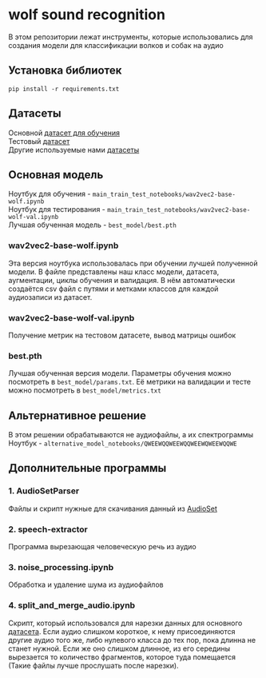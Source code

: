 # wolf sound recognition
В этом репозитории лежат инструменты, которые использовались для создания модели для классификации волков и собак на аудио
  
## Установка библиотек
```
pip install -r requirements.txt
```
  
## Датасеты
Основной [датасет для обучения](https://www.kaggle.com/datasets/ivankadilenko/wolf-dog-cutted-dataset)  
Тестовый [датасет](https://www.kaggle.com/datasets/ivankadilenko/wolf-dog-val)    
Другие используемые нами [датасеты](https://www.kaggle.com/ivankadilenko/datasets)

## Основная модель
Ноутбук для обучения - `main_train_test_notebooks/wav2vec2-base-wolf.ipynb`  
Ноутбук для тестирования - `main_train_test_notebooks/wav2vec2-base-wolf-val.ipynb`  
Лучшая обученная модель - `best_model/best.pth`

### wav2vec2-base-wolf.ipynb
Эта версия ноутбука использовалась при обучении лучшей полученной модели. В файле представлены наш класс модели, датасета, аугментации, циклы обучения и валидация. В нём автоматически создаётся csv файл с путями и метками классов для каждой аудиозаписи из датасет.

### wav2vec2-base-wolf-val.ipynb
Получение метрик на тестовом датасете, вывод матрицы ошибок

### best.pth
Лучшая обученная версия модели. Параметры обучения можно посмотреть в `best_model/params.txt`. Её метрики на валидации и тесте можно посмотреть в `best_model/metrics.txt`

## Альтернативное решение
В этом решении обрабатываются не аудиофайлы, а их спектрограммы  
Ноутбук - `alternative_model_notebooks/QWEEWQQWEEWQQWEEWQWEEWQQWE`

## Дополнительные программы
### 1. AudioSetParser
Файлы и скрипт нужные для скачивания данный из [AudioSet](https://research.google.com/audioset/)

### 2. speech-extractor
Программа вырезающая человеческую речь из аудио

### 3. noise_processing.ipynb
Обработка и удаление шума из аудиофайлов

### 4. split_and_merge_audio.ipynb
Скрипт, который использовался для нарезки данных для основного [датасета](https://www.kaggle.com/datasets/ivankadilenko/wolf-dog-cutted-dataset). Если аудио слишком короткое, к нему присоединяются другие аудио того же, либо нулевого класса до тех пор, пока длинна не станет нужной. Если же оно слишком длинное, из его середины вырезается то количество фрагментов, которое туда помещается (Такие файлы лучше прослушать после нарезки). 
